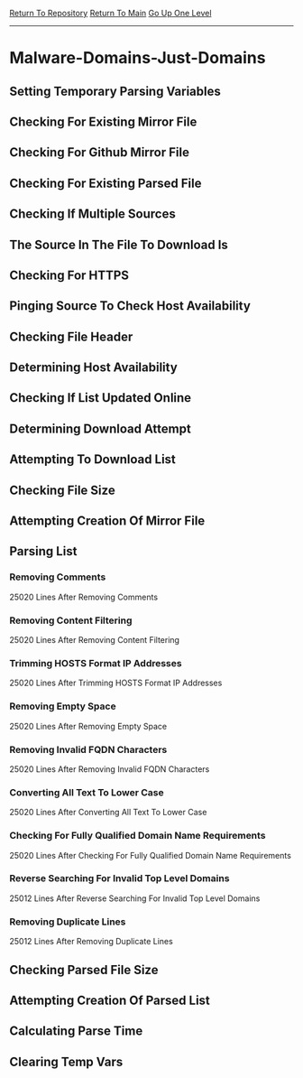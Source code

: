 [Return To Repository](https://github.com/deathbybandaid/piholeparser/)
[Return To Main](https://github.com/deathbybandaid/piholeparser/blob/master/RecentRunLogs/Mainlog.md)
[Go Up One Level](https://github.com/deathbybandaid/piholeparser/blob/master/RecentRunLogs/TopLevelScripts/30-Processing-External-Blacklists.md)
____________________________________
# Malware-Domains-Just-Domains
## Setting Temporary Parsing Variables
## Checking For Existing Mirror File
## Checking For Github Mirror File
## Checking For Existing Parsed File
## Checking If Multiple Sources
## The Source In The File To Download Is
## Checking For HTTPS
## Pinging Source To Check Host Availability
## Checking File Header
## Determining Host Availability
## Checking If List Updated Online
## Determining Download Attempt
## Attempting To Download List
## Checking File Size
## Attempting Creation Of Mirror File
## Parsing List
### Removing Comments
25020 Lines After Removing Comments
### Removing Content Filtering
25020 Lines After Removing Content Filtering
### Trimming HOSTS Format IP Addresses
25020 Lines After Trimming HOSTS Format IP Addresses
### Removing Empty Space
25020 Lines After Removing Empty Space
### Removing Invalid FQDN Characters
25020 Lines After Removing Invalid FQDN Characters
### Converting All Text To Lower Case
25020 Lines After Converting All Text To Lower Case
### Checking For Fully Qualified Domain Name Requirements
25020 Lines After Checking For Fully Qualified Domain Name Requirements
### Reverse Searching For Invalid Top Level Domains
25012 Lines After Reverse Searching For Invalid Top Level Domains
### Removing Duplicate Lines
25012 Lines After Removing Duplicate Lines
## Checking Parsed File Size
## Attempting Creation Of Parsed List
## Calculating Parse Time
## Clearing Temp Vars
